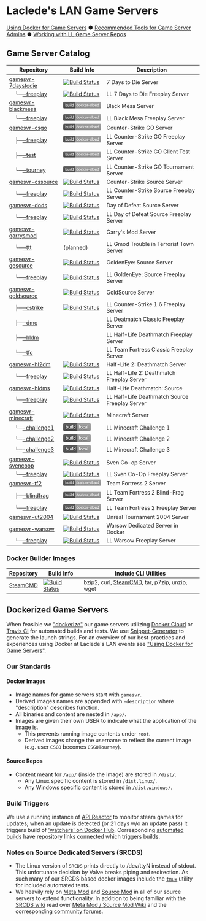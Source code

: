 # Laclede's LAN Game Servers

[Using Docker for Game Servers](DockerAndGameServers.md) ● [Recommended Tools for Game Server Admins](RecommendedTools.md) ● [Working with LL Game Server Repos](WorkingWithOurRepos.md)

## Game Server Catalog

| Repository                                                                                                  | Build Info                                                                                                                                                                                                          | Description                                    |
| ----------------------------------------------------------------------------------------------------------- | ------------------------------------------------------------------------------------------------------------------------------------------------------------------------------------------------------------------- | ---------------------------------------------- |
| [gamesvr-7daystodie](https://github.com/LacledesLAN/gamesvr-7daystodie)                              | [![Build Status](https://travis-ci.org/LacledesLAN/gamesvr-7daystodie.svg?branch=master)](https://travis-ci.org/LacledesLAN/gamesvr-7daystodie)                                                                            | 7 Days to Die Server                           |
| &nbsp;&nbsp;&nbsp;&nbsp;└─[─freeplay](https://github.com/LacledesLAN/gamesvr-7daystodie-freeplay)    | [![Build Status](https://travis-ci.org/LacledesLAN/gamesvr-7daystodie-freeplay.svg?branch=master)](https://travis-ci.org/LacledesLAN/gamesvr-7daystodie-freeplay)                                                          | LL 7 Days to Die Freeplay Server               |
| [gamesvr-blackmesa](https://github.com/LacledesLAN/gamesvr-blackmesa)                                | [![Docker Cloud Build](https://raw.githubusercontent.com/LacledesLAN/README.1ST/master/.images/build_dockercloud.png)](https://cloud.docker.com/app/lacledeslan/repository/docker/lacledeslan/gamesvr-blackmesa/)          | Black Mesa Server                              |
| &nbsp;&nbsp;&nbsp;&nbsp;└─[─freeplay](https://github.com/LacledesLAN/gamesvr-blackmesa-freeplay)     | [![Docker Cloud Build](https://raw.githubusercontent.com/LacledesLAN/README.1ST/master/.images/build_dockercloud.png)](https://cloud.docker.com/app/lacledeslan/repository/docker/lacledeslan/gamesvr-blackmesa-freeplay/) | LL Black Mesa Freeplay Server                  |
| [gamesvr-csgo](https://github.com/LacledesLAN/gamesvr-csgo)                                          | [![Docker Cloud Build](https://raw.githubusercontent.com/LacledesLAN/README.1ST/master/.images/build_dockercloud.png)](https://cloud.docker.com/app/lacledeslan/repository/docker/lacledeslan/gamesvr-csgo/)               | Counter-Strike GO Server                       |
| &nbsp;&nbsp;&nbsp;&nbsp;├─[─freeplay](https://github.com/LacledesLAN/gamesvr-csgo-freeplay)          | [![Docker Cloud Build](https://raw.githubusercontent.com/LacledesLAN/README.1ST/master/.images/build_dockercloud.png)](https://cloud.docker.com/app/lacledeslan/repository/docker/lacledeslan/gamesvr-csgo-freeplay/)      | LL Counter-Strike GO Freeplay Server           |
| &nbsp;&nbsp;&nbsp;&nbsp;├─[─test](https://github.com/LacledesLAN/gamesvr-csgo-test)                  | [![Docker Cloud Build](https://raw.githubusercontent.com/LacledesLAN/README.1ST/master/.images/build_dockercloud.png)](https://cloud.docker.com/app/lacledeslan/repository/docker/lacledeslan/gamesvr-csgo-test)           | LL Counter-Strike GO Client Test Server        |
| &nbsp;&nbsp;&nbsp;&nbsp;└─[─tourney](https://github.com/LacledesLAN/gamesvr-csgo-tourney)            | [![Docker Cloud Build](https://raw.githubusercontent.com/LacledesLAN/README.1ST/master/.images/build_dockercloud.png)](https://cloud.docker.com/app/lacledeslan/repository/docker/lacledeslan/gamesvr-csgo-tourney)        | LL Counter-Strike GO Tournament Server         |
| [gamesvr-cssource](https://github.com/LacledesLAN/gamesvr-cssource)                                  | [![Build Status](https://travis-ci.org/LacledesLAN/gamesvr-cssource.svg?branch=master)](https://travis-ci.org/LacledesLAN/gamesvr-cssource)                                                                                | Counter-Strike Source Server                   |
| &nbsp;&nbsp;&nbsp;&nbsp;└─[─freeplay](https://github.com/LacledesLAN/gamesvr-cssource-freeplay)      | [![Build Status](https://travis-ci.org/LacledesLAN/gamesvr-cssource-freeplay.svg?branch=master)](https://travis-ci.org/LacledesLAN/gamesvr-cssource-freeplay)                                                              | LL Counter-Strike Source Freeplay Server       |
| [gamesvr-dods](https://github.com/LacledesLAN/gamesvr-dods)                                          | [![Build Status](https://travis-ci.org/LacledesLAN/gamesvr-dods.svg?branch=master)](https://travis-ci.org/LacledesLAN/gamesvr-dods)                                                                                        | Day of Defeat Source Server                    |
| &nbsp;&nbsp;&nbsp;&nbsp;└─[─freeplay](https://github.com/LacledesLAN/gamesvr-dods-freeplay)          | [![Build Status](https://travis-ci.org/LacledesLAN/gamesvr-dods-freeplay.svg?branch=master)](https://travis-ci.org/LacledesLAN/gamesvr-dods-freeplay)                                                                      | LL Day of Defeat Source Freeplay Server        |
| [gamesvr-garrysmod](https://github.com/LacledesLAN/gamesvr-garrysmod)                                | [![Build Status](https://travis-ci.org/LacledesLAN/gamesvr-garrysmod.svg?branch=master)](https://travis-ci.org/LacledesLAN/gamesvr-garrysmod)                                                                              | Garry's Mod Server                             |
| &nbsp;&nbsp;&nbsp;&nbsp;└─[─ttt](https://github.com/LacledesLAN/gamesvr-garrysmod-ttt)               | (planned)                                                                                                                                                                                                                  | LL Gmod Trouble in Terrorist Town Server       |
| [gamesvr-gesource](https://github.com/LacledesLAN/gamesvr-gesource)                                  | [![Build Status](https://travis-ci.org/LacledesLAN/gamesvr-gesource.svg?branch=master)](https://travis-ci.org/LacledesLAN/gamesvr-gesource)                                                                                | GoldenEye: Source Server                       |
| &nbsp;&nbsp;&nbsp;&nbsp;└─[─freeplay](https://github.com/LacledesLAN/gamesvr-gesource-freeplay)      | [![Build Status](https://travis-ci.org/LacledesLAN/gamesvr-gesource-freeplay.svg?branch=master)](https://travis-ci.org/LacledesLAN/gamesvr-gesource-freeplay)                                                              | LL GoldenEye: Source Freeplay Server           |
| [gamesvr-goldsource](https://github.com/LacledesLAN/gamesvr-goldsource)                              | [![Build Status](https://travis-ci.org/LacledesLAN/gamesvr-goldsource.svg?branch=master)](https://travis-ci.org/LacledesLAN/gamesvr-goldsource)                                                                            | GoldSource Server                              |
| &nbsp;&nbsp;&nbsp;&nbsp;├─[─cstrike](https://github.com/LacledesLAN/gamesvr-goldsource-cstrike)      | [![Build Status](https://travis-ci.org/LacledesLAN/gamesvr-goldsource-cstrike.svg?branch=master)](https://travis-ci.org/LacledesLAN/gamesvr-goldsource-cstrike)                                                            | LL Counter-Strike 1.6 Freeplay Server          |
| &nbsp;&nbsp;&nbsp;&nbsp;├─[─dmc](https://github.com/LacledesLAN/gamesvr-goldsource-dmc)              |                                                                                                                                                                                                                            | LL Deatmatch Classic Freeplay Server           |
| &nbsp;&nbsp;&nbsp;&nbsp;├─[─hldm](https://github.com/LacledesLAN/gamesvr-goldsource-hldm)            |                                                                                                                                                                                                                            | LL Half-Life Deathmatch Freeplay Server        |
| &nbsp;&nbsp;&nbsp;&nbsp;└─[─tfc](https://github.com/LacledesLAN/gamesvr-goldsource-tfc)              |                                                                                                                                                                                                                            | LL Team Fortress Classic Freeplay Server       |
| [gamesvr-hl2dm](https://github.com/LacledesLAN/gamesvr-hl2dm)                                        | [![Build Status](https://travis-ci.org/LacledesLAN/gamesvr-hl2dm.svg?branch=master)](https://travis-ci.org/LacledesLAN/gamesvr-hl2dm)                                                                                      | Half-Life 2: Deathmatch Server                 |
| &nbsp;&nbsp;&nbsp;&nbsp;└─[─freeplay](https://github.com/LacledesLAN/gamesvr-hl2dm-freeplay)         | [![Build Status](https://travis-ci.org/LacledesLAN/gamesvr-hl2dm-freeplay.svg?branch=master)](https://travis-ci.org/LacledesLAN/gamesvr-hl2dm-freeplay)                                                                    | LL Half-Life 2: Deathmatch Freeplay Server     |
| [gamesvr-hldms](https://github.com/LacledesLAN/gamesvr-hldms)                                        | [![Build Status](https://travis-ci.org/LacledesLAN/gamesvr-hldms.svg?branch=master)](https://travis-ci.org/LacledesLAN/gamesvr-hldms)                                                                                      | Half-Life Deathmatch: Source                   |
| &nbsp;&nbsp;&nbsp;&nbsp;└─[─freeplay](https://github.com/LacledesLAN/gamesvr-hldms-freeplay)         | [![Build Status](https://travis-ci.org/LacledesLAN/gamesvr-hldms-freeplay.svg?branch=master)](https://travis-ci.org/LacledesLAN/gamesvr-hldms-freeplay)                                                                    | LL Half-Life Deathmatch Source Freeplay Server |
| [gamesvr-minecraft](https://github.com/LacledesLAN/gamesvr-minecraft)                                | [![Build Status](https://travis-ci.org/LacledesLAN/gamesvr-minecraft.svg?branch=master)](https://travis-ci.org/LacledesLAN/gamesvr-minecraft)                                                                              | Minecraft Server                               |
| &nbsp;&nbsp;&nbsp;&nbsp;└─[-challenge1](https://github.com/LacledesLAN/gamesvr-minecraft-challenge1) | ![Build Status](https://raw.githubusercontent.com/LacledesLAN/README.1ST/master/.images/build_local.png)                                                                                                                   | LL Minecraft Challenge 1                       |
| &nbsp;&nbsp;&nbsp;&nbsp;└─[-challenge2](https://github.com/LacledesLAN/gamesvr-minecraft-challenge2) | ![Build Status](https://raw.githubusercontent.com/LacledesLAN/README.1ST/master/.images/build_local.png)                                                                                                                   | LL Minecraft Challenge 2                       |
| &nbsp;&nbsp;&nbsp;&nbsp;└─[-challenge3](https://github.com/LacledesLAN/gamesvr-minecraft-challenge3) | ![Build Status](https://raw.githubusercontent.com/LacledesLAN/README.1ST/master/.images/build_local.png)                                                                                                                   | LL Minecraft Challenge 3                       |
| [gamesvr-svencoop](https://github.com/LacledesLAN/gamesvr-svencoop)                                  | [![Build Status](https://travis-ci.org/LacledesLAN/gamesvr-svencoop.svg?branch=master)](https://travis-ci.org/LacledesLAN/gamesvr-svencoop)                                                                                | Sven Co-op Server                              |
| &nbsp;&nbsp;&nbsp;&nbsp;└─[─freeplay](https://github.com/LacledesLAN/gamesvr-svencoop-freeplay)      | [![Build Status](https://travis-ci.org/LacledesLAN/gamesvr-svencoop-freeplay.svg?branch=master)](https://travis-ci.org/LacledesLAN/gamesvr-svencoop-freeplay)    | LL Sven Co-Op Freeplay Server                           |                                                |
| [gamesvr-tf2](https://github.com/LacledesLAN/gamesvr-tf2)                                            | [![Docker Cloud Build](https://raw.githubusercontent.com/LacledesLAN/README.1ST/master/.images/build_dockercloud.png)](https://cloud.docker.com/app/lacledeslan/repository/docker/lacledeslan/gamesvr-tf2/)                | Team Fortress 2 Server                         |
| &nbsp;&nbsp;&nbsp;&nbsp;├─[─blindfrag](https://github.com/LacledesLAN/gamesvr-tf2-blindfrag)         | [![Docker Cloud Build](https://raw.githubusercontent.com/LacledesLAN/README.1ST/master/.images/build_dockercloud.png)](https://cloud.docker.com/app/lacledeslan/repository/docker/lacledeslan/gamesvr-tf2-blindfrag/)      | LL Team Fortress 2 Blind-Frag Server           |
| &nbsp;&nbsp;&nbsp;&nbsp;└─[─freeplay](https://github.com/LacledesLAN/gamesvr-tf2-freeplay)           | [![Docker Cloud Build](https://raw.githubusercontent.com/LacledesLAN/README.1ST/master/.images/build_dockercloud.png)](https://cloud.docker.com/app/lacledeslan/repository/docker/lacledeslan/gamesvr-tf2-freeplay/)       | LL Team Fortress 2 Freeplay Server             |
| [gamesvr-ut2004](https://github.com/LacledesLAN/gamesvr-ut2004)                                      | [![Build Status](https://travis-ci.org/LacledesLAN/gamesvr-ut2004.svg?branch=master)](https://travis-ci.org/LacledesLAN/gamesvr-ut2004)                                                                                    | Unreal Tournament 2004 Server                  |
| [gamesvr-warsow](https://github.com/LacledesLAN/gamesvr-warsow)                                      | [![Build Status](https://travis-ci.org/LacledesLAN/gamesvr-warsow.svg?branch=master)](https://travis-ci.org/LacledesLAN/gamesvr-warsow)                                                                                    | Warsow Dedicated Server in Docker              |
| &nbsp;&nbsp;&nbsp;&nbsp;└─[─freeplay](https://github.com/LacledesLAN/gamesvr-warsow-freeplay)        | [![Build Status](https://travis-ci.org/LacledesLAN/gamesvr-warsow-freeplay.svg?branch=master)](https://travis-ci.org/LacledesLAN/gamesvr-warsow-freeplay)                                                                  | LL Warsow Freeplay Server                      |


### Docker Builder Images

| Repository                                          | Build Info                                                                                                                  | Include CLI Utilities                                                                        |
| --------------------------------------------------- | --------------------------------------------------------------------------------------------------------------------------- | -------------------------------------------------------------------------------------------- |
| [SteamCMD](https://github.com/LacledesLAN/SteamCMD) | [![Build Status](https://travis-ci.org/LacledesLAN/SteamCMD.svg?branch=master)](https://travis-ci.org/LacledesLAN/SteamCMD) | bzip2, curl, [SteamCMD](https://developer.valvesoftware.com/wiki/SteamCMD), tar, p7zip, unzip, wget |

## Dockerized Game Servers

When feasible we ["dockerize"](https://hub.docker.com/u/lacledeslan) our game servers utilizing [Docker Cloud](https://cloud.docker.com/app/lacledeslan/repository/list) or [Travis CI](https://travis-ci.org/LacledesLAN) for automated builds and tests. We use [Snippet-Generator](https://github.com/LacledesLAN/Snippet-Generator) to generate the launch strings. For an overview of our best-practices and experiences using Docker at Laclede's LAN events see ["Using Docker for Game Servers"](DockerAndGameServers.md).

### Our Standards

#### Docker Images

* Image names for game servers start with `gamesvr`.
* Derived images names are appended with `-description` where "description" describes function.
* All binaries and content are nested in `/app/`.
* Images are given their own USER to indicate what the application of the image is.
  * This prevents running image contents under `root`.
  * Derived images change the username to reflect the current image (e.g. user `CSGO` becomes `CSGOTourney`).

#### Source Repos

* Content meant for `/app/` (inside the image) are stored in `/dist/`.
  * Any Linux specific content is stored in `/dist.linux/`.
  * Any Windows specific content is stored in `/dist.windows/`.

### Build Triggers

We use a running instance of [API Reactor](https://github.com/dudleycodes/APIReactor) to monitor steam games for updates; when an update is detected (or 21 days w/o an update pass) it triggers build of ['watchers' on Docker Hub](https://hub.docker.com/u/llgameserverbot/). Corresponding [automated builds](https://hub.docker.com/u/lacledeslan/) have repository links connected which triggers builds.

### Notes on Source Dedicated Servers (SRCDS)

* The Linux version of `SRCDS` prints directly to /dev/ttyN instead of stdout. This unfortunate decision by Valve breaks piping and redirection. As such many of our SRCDS based docker images include the [`tmux`](https://github.com/tmux/tmux) utility for included automated tests.
* We heavily rely on [Meta Mod](http://metamodsource.net/) and [Source Mod](http://www.sourcemod.net/) in all of our source servers to extend functionality. In addition to being familiar with the [SRCDS wiki](https://developer.valvesoftware.com/wiki/Source_Dedicated_Server) read over [Meta Mod / Source Mod Wiki](https://wiki.alliedmods.net/Main_Page) and the corresponding [community forums](https://forums.alliedmods.net/index.php).
